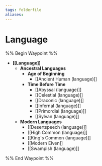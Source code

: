 ```yaml
---
tags: folderfile
aliases:
---
```


# Language
%% Begin Waypoint %%
- **[[Language]]**
	- **Ancestral Languages**
		- **Age of Beginning**
			- [[Ancient Human (language)]]
		- **Time Before Time**
			- [[Abyssal (language)]]
			- [[Celestial (language)]]
			- [[Draconic (language)]]
			- [[Infernal (language)]]
			- [[Primordial (language)]]
			- [[Sylvan (language)]]
	- **Modern Languages**
		- [[Desertspeech (language)]]
		- [[High Common (language)]]
		- [[King's Common (language)]]
		- [[Modern Elven]]
		- [[Swampish (language)]]

%% End Waypoint %%
